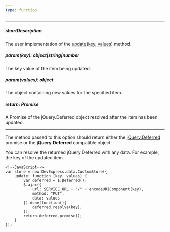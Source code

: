 ```yaml
---
type: function
---
```

---
##### shortDescription
The user implementation of the [update(key, values)](/api-reference/30%20Data%20Layer/Store/3%20Methods/update(key_values).md '/Documentation/ApiReference/Data_Layer/CustomStore/Methods/#updatekey_values') method.

##### param(key): object|string|number
The key value of the item being updated.

##### param(values): object
The object containing new values for the specified item.

##### return: Promise
A Promise of the jQuery.Deferred object resolved after the item has been updated.

---
The method passed to this option should return either the [jQuery.Deferred](https://api.jquery.com/jQuery.Deferred) promise or the **jQuery.Deferred** compatible object.

You can resolve the returned jQuery.Deferred with any data. For example, the key of the updated item.

    <!--JavaScript-->
    var store = new DevExpress.data.CustomStore({
        update: function (key, values) {
            var deferred = $.Deferred();
            $.ajax({
                url: SERVICE_URL + "/" + encodeURIComponent(key),
                method: "PUT",
                data: values
            }).done(function(){
                deferred.resolve(key);
            });
            return deferred.promise();
        }
    });